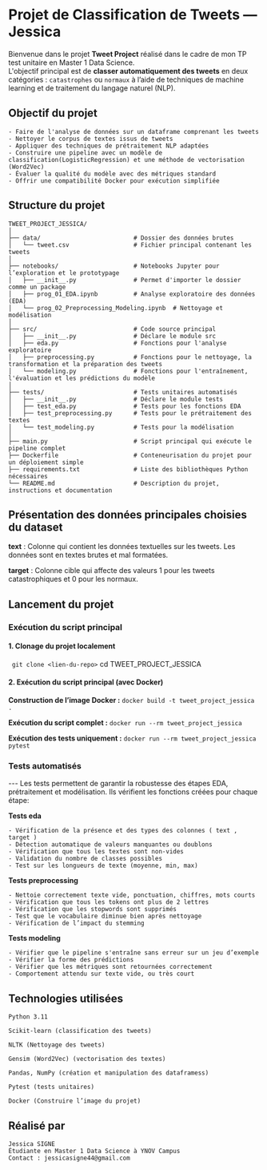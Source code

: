 # Projet de Classification de Tweets — Jessica

Bienvenue dans le projet **Tweet Project** réalisé dans le cadre de mon TP test unitaire en Master 1 Data Science.  
L'objectif principal est de **classer automatiquement des tweets** en deux catégories : `catastrophes` ou `normaux` à l’aide de techniques de machine learning et de traitement du langage naturel (NLP).


## Objectif du projet 
```
- Faire de l'analyse de données sur un dataframe comprenant les tweets 
- Nettoyer le corpus de textes issus de tweets
- Appliquer des techniques de prétraitement NLP adaptées
- Construire une pipeline avec un modèle de classification(LogisticRegression) et une méthode de vectorisation (Word2Vec)
- Évaluer la qualité du modèle avec des métriques standard
- Offrir une compatibilité Docker pour exécution simplifiée 
```

## Structure du projet
```
TWEET_PROJECT_JESSICA/
│
├── data/                          # Dossier des données brutes
│   └── tweet.csv                  # Fichier principal contenant les tweets
│
├── notebooks/                     # Notebooks Jupyter pour l’exploration et le prototypage
│   ├── __init__.py                # Permet d'importer le dossier comme un package
│   ├── prog_01_EDA.ipynb          # Analyse exploratoire des données (EDA)
│   └── prog_02_Preprocessing_Modeling.ipynb  # Nettoyage et modélisation
│
├── src/                           # Code source principal
│   ├── __init__.py                # Déclare le module src
│   ├── eda.py                     # Fonctions pour l'analyse exploratoire
│   ├── preprocessing.py           # Fonctions pour le nettoyage, la transformation et la préparation des tweets  
│   └── modeling.py                # Fonctions pour l'entraînement, l'évaluation et les prédictions du modèle
│
├── tests/                         # Tests unitaires automatisés
│   ├── __init__.py                # Déclare le module tests
│   ├── test_eda.py                # Tests pour les fonctions EDA
│   ├── test_preprocessing.py      # Tests pour le prétraitement des textes
│   └── test_modeling.py           # Tests pour la modélisation 
│
├── main.py                        # Script principal qui exécute le pipeline complet
├── Dockerfile                     # Conteneurisation du projet pour un déploiement simple
├── requirements.txt               # Liste des bibliothèques Python nécessaires
└── README.md                      # Description du projet, instructions et documentation
```

## Présentation des données principales choisies du dataset

**text** : Colonne qui contient les données textuelles sur les tweets. Les données sont en textes brutes et mal formatées.

**target** : Colonne cible qui affecte des valeurs 1 pour les tweets catastrophiques et 0 pour les normaux.

## Lancement du projet

### Exécution du script principal

#### 1. Clonage du projet localement
``` git clone <lien-du-repo>```
cd TWEET_PROJECT_JESSICA

#### 2. Exécution du script principal (avec Docker)

**Construction de l’image Docker :**
```docker build -t tweet_project_jessica .```

**Exécution du script complet :**
```docker run --rm tweet_project_jessica```

**Exécution des tests uniquement :**
```docker run --rm tweet_project_jessica pytest```

### Tests automatisés

--- Les tests permettent de garantir la robustesse des étapes EDA, prétraitement et modélisation. Ils vérifient les fonctions créées pour chaque étape:

**Tests eda**

```
- Vérification de la présence et des types des colonnes ( text , target )
- Détection automatique de valeurs manquantes ou doublons
- Vérification que tous les textes sont non-vides
- Validation du nombre de classes possibles
- Test sur les longueurs de texte (moyenne, min, max)
```

**Tests preprocessing**
```
- Nettoie correctement texte vide, ponctuation, chiffres, mots courts
- Vérification que tous les tokens ont plus de 2 lettres
- Vérification que les stopwords sont supprimés
- Test que le vocabulaire diminue bien après nettoyage
- Vérification de l’impact du stemming
```

**Tests modeling**
```
- Vérifier que le pipeline s'entraîne sans erreur sur un jeu d’exemple
- Vérifier la forme des prédictions
- Vérifier que les métriques sont retournées correctement
- Comportement attendu sur texte vide, ou très court
```

## Technologies utilisées

```
Python 3.11

Scikit-learn (classification des tweets)

NLTK (Nettoyage des tweets)

Gensim (Word2Vec) (vectorisation des textes)

Pandas, NumPy (création et manipulation des dataframess)

Pytest (tests unitaires)

Docker (Construire l’image du projet)
```

## Réalisé par

```
Jessica SIGNE 
Étudiante en Master 1 Data Science à YNOV Campus
Contact : jessicasigne44@gmail.com
```




